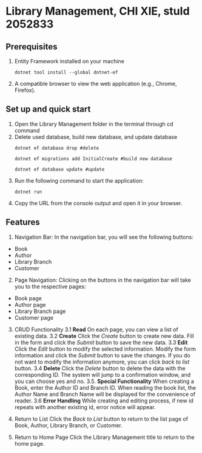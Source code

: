 # Library Management, CHI XIE, stuId 2052833

## Prerequisites
1. Entity Framework installed on your machine
    ```shell
    dotnet tool install --global dotnet-ef
    ```
2. A compatible browser to view the web application (e.g., Chrome, Firefox).


## Set up and quick start
1. Open the Library Management folder in the terminal through cd command
2. Delete used database, build new database, and update database
    ```shell
    dotnet ef database drop #delete

    dotnet ef migrations add InitialCreate #build new database

    dotnet ef database update #update
    ```
3. Run the following command to start the application: 
    ```shell
    dotnet run
    ```
4. Copy the URL from the console output and open it in your browser.


## Features
1. Navigation Bar: In the navigation bar, you will see the following buttons:
 - Book
 - Author
 - Library Branch
 - Customer

2. Page Navigation: Clicking on the buttons in the navigation bar will take you to the respective pages:
 - Book page
 - Author page
 - Library Branch page
 - Customer page

3. CRUD Functionality
    3.1 **Read** On each page, you can view a list of existing data.
    3.2 **Create** 
    Click the *Create* button to create new data. 
    Fill in the form and click the *Submit* button to save the new data.
    3.3 **Edit** 
    Click the *Edit* button to modify the selected information. 
    Modify the form information and click the *Submit* button to save the changes. 
    If you do not want to modify the information anymore, you can click *back to list* button.
    3.4 **Delete** 
    Click the *Delete* button to delete the data with the corresponding ID. 
    The system will jump to a confirmation window, and you can choose yes and no.
    3.5. **Special Functionality** 
    When creating a Book, enter the Author ID and Branch ID. 
    When reading the book list, the Author Name and Branch Name will be displayed for the convenience of reader.
    3.6 **Error Handling** 
    While creating and editing process, if new id repeats with another existing id, error notice will appear.

4. Return to List
    Click the *Back to List* button to return to the list page of Book, Author, Library Branch, or Customer.

5. Return to Home Page
    Click the Library Management title to return to the home page.

